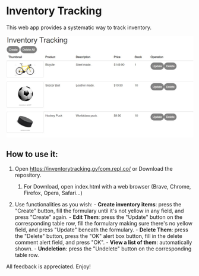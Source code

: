 # Inventory Tracking

This web app provides a systematic way to track inventory.

![[Inventory Tracking](cover.jpg)](https://raw.githubusercontent.com/gvfcom/inventorytracking/main/cover.jpg)

## How to use it:

  1. Open https://inventorytracking.gvfcom.repl.co/ or Download the repository.
      1. For Download, open index.html with a web browser (Brave, Chrome, Firefox, Opera, Safari...)

  2. Use functionalities as you wish:
    - **Create inventory items**: press the "Create" button, fill the formulary until it's not yellow in any field, and press "Create" again.
    - **Edit Them**: press the "Update" button on the corresponding table row, fill the formulary making sure there's no yellow field, and press "Update" beneath the formulary.
    - **Delete Them**: press the "Delete" button, press the "OK" alert box button, fill in the delete comment alert field, and press "OK".
    - **View a list of them**: automatically shown.
    - **Undeletion**: press the "Undelete" button on the corresponding table row.

All feedback is appreciated. Enjoy!
